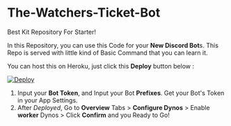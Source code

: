 # The-Watchers-Ticket-Bot
Best Kit Repository For Starter!

In this Repository, you can use this Code for your **New Discord Bot**s.
This Repo is served with little kind of Basic Command that you can learn it.

You can host this on Heroku, just click this **Deploy** button below :


<a href="https://heroku.com/deploy?template=https://github.com/GrimDesignsFiveM/The-Watchers-Ticket-Bot">
  <img src="https://www.herokucdn.com/deploy/button.svg" alt="Deploy">
</a>


1. Input your **Bot Token**, and Input your Bot **Prefixes**. Get your Bot's Token in your App Settings.
2. After *Deployed*, Go to **Overview** Tabs >  **Configure Dynos** > Enable **worker** Dynos > Click **Confirm**
and you Ready to Go!
